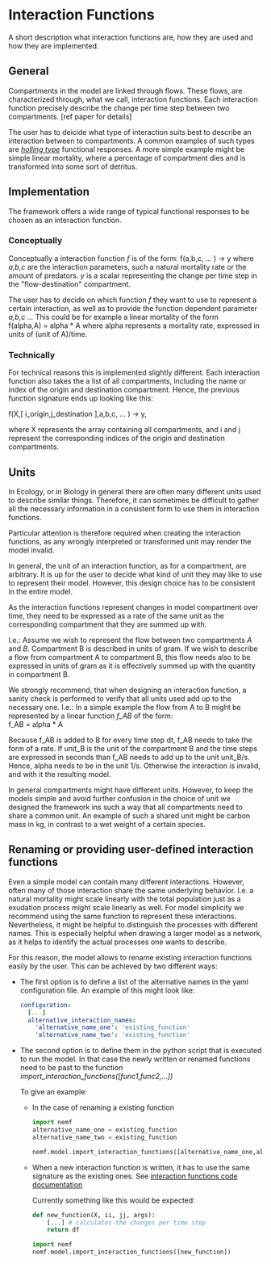 # Interaction Functions
A short description what interaction functions are, how they are used and how 
they are implemented.

## General 
Compartments in the model are linked through flows.
These flows, are characterized through, what we call, interaction functions.
Each interaction function precisely describe the change per time step between
two compartments.
[ref paper for details]

The user has to deicide what type of interaction suits best to describe an
interaction between to compartments.
A common examples of such types are 
[*holling type*](https://en.wikipedia.org/wiki/Functional_response)
functional responses.
A more simple example might be simple linear mortality, where a percentage of 
compartment dies and is transformed into some sort of detritus.


## Implementation
The framework offers a wide range of typical functional responses to be chosen 
as an interaction function.

### Conceptually 
Conceptually a interaction function *f* is of the form:
f(a,b,c, ... ) -> y
where *a,b,c* are the interaction parameters, such a natural mortality rate or
the amount of predators. *y* is a scalar representing the change per time step
in the "flow-destination" compartment.

The user has to decide on which function *f* they want to use to represent a 
certain interaction, as well as to provide the function dependent parameter 
*a,b,c ...*
This could be for example a linear mortality of the form  
f(alpha,A) = alpha * A
where alpha represents a mortality rate, expressed in units of (unit of A)/time.

### Technically
For technical reasons this is implemented slightly different.
Each interaction function also takes the a list of all compartments, including
the name or index of the origin and destination compartment.
Hence, the previous function signature ends up looking like this:

f(X,[ i_origin,j_destination ],a,b,c, ... ) -> y,

where X represents the array containing all compartments, and i and j represent
the corresponding indices of the origin and destination compartments.

## Units
In Ecology, or in Biology in general there are often many different units used 
to describe similar things.
Therefore, it can sometimes be difficult to gather all the necessary information 
in a consistent form to use them in interaction functions.

Particular attention is therefore required when creating the interaction 
functions, as any wrongly interpreted or transformed unit may render the model 
invalid.

In general, the unit of an interaction function, as for a compartment, are 
arbitrary.
It is up for the user to decide what kind of unit they may like to use to 
represent their model.
However, this design choice has to be consistent in the entire model.

As the interaction functions represent changes in model compartment over time, 
they need to be expressed as a rate of the same unit as the corresponding 
compartment that they are summed up with.

I.e.: Assume we wish to represent the flow between two compartments *A* and *B*.
Compartment B is described in units of gram. If we wish to describe a flow from 
compartment A to compartment B, this flow needs also to be expressed in units of 
gram as it is effectively summed up with the quantity in compartment B.

We strongly recommend, that when designing an interaction function, a sanity 
check is performed to verify that all units used add up to the necessary one.
I.e.:
In a simple example the flow from A to B might be represented by a linear function *f_AB* of the form:  
f_AB = alpha * A

Because f_AB is added to B for every time step dt, f_AB needs to take the form of a rate. If unit_B is the unit of the compartment B and the time steps are expressed in seconds than f_AB needs to add up to the unit unit_B/s. Hence, alpha needs to be in the unit 1/s.
Otherwise the interaction is invalid, and with it the resulting model.


In general compartments might have different units.
However, to keep the models simple and avoid further confusion in the choice of unit we designed the framework ins such a way that all compartments need to share a common unit.
An example of such a shared unit might be carbon mass in kg, in contrast to a wet weight of a certain species. 


## Renaming or providing user-defined interaction functions 

Even a simple model can contain many different interactions. 
However, often many of those interaction share the same underlying behavior.
I.e. a natural mortality might scale linearly with the total population just as
a exudation process might scale linearly as well.
For model simplicity we recommend using the same function to represent these 
interactions. Nevertheless, it might be helpful to distinguish the processes 
with different names. This is especially helpful when drawing a larger model as
 a network, as it helps to identify the actual processes one wants to describe.

For this reason, the model allows to rename existing interaction functions 
easily by the user.
This can be achieved by two different ways:

* The first option is to define a list of the alternative names in the yaml
  configuration file. An example of this might look like:
  
  ``` yaml
  configuration:
    [...]
    alternative_interaction_names:
      'alternative_name_one': 'existing_function'
      'alternative_name_two': 'existing_function'
  ```

* The second option is to define them in the python script that is executed to run
  the model.
  In that case the newly written or renamed functions
  need to be past to the function *import_interaction_functions([func1,func2,...])*
  
  To give an example:
  * In the case of renaming a existing function
    ``` python
    import nemf
    alternative_name_one = existing_function
    alternative_name_two = existing_function
    
    nemf.model.import_interaction_functions([alternative_name_one,alternative_name_two])
    ```

  * When a new interaction function is written, it has to use the same signature
    as the existing ones. See [interaction functions code documentation](https://nemf.readthedocs.io/en/latest/nemf.html#module-nemf.interaction_functions)
    
    Currently something like this would be expected:
    ```python
    def new_function(X, ii, jj, args):
        [...] # calculates the changes per time step
        return df
    
    import nemf
    nemf.model.import_interaction_functions([new_function])
